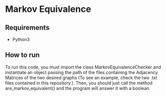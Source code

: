# Markov Equivalence

## Requirements
* Python3

## How to run

To run this code, you must import the class MarkovEquivalenceChecker and instantiate an object passing the path of the files containing the Adjacency Matrices of the two desired graphs (To see an example, check the two .txt files contained in this repository.). Then, you should just call the method are_markov_equivalent() and the program will answer it with a boolean.